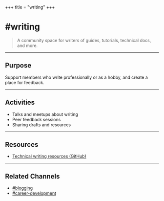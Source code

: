 +++
title = "writing"
+++

# #writing

> A community space for writers of guides, tutorials, technical docs, and more.

---

## Purpose
Support members who write professionally or as a hobby, and create a place for feedback.

---

## Activities
- Talks and meetups about writing  
- Peer feedback sessions  
- Sharing drafts and resources  

---

## Resources
- [Technical writing resources (GitHub)](https://github.com/sixhobbits/technical-writing)

---

## Related Channels
- [#blogging](/channels/blogging/)
- [#career-development](/channels/career-development/)
